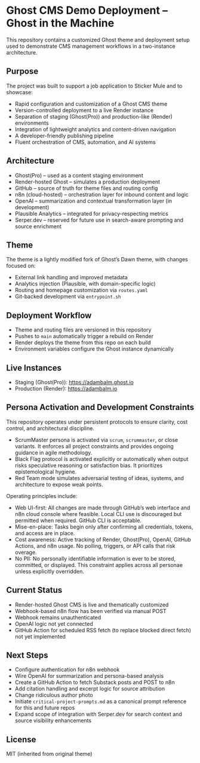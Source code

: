 # Ghost CMS Demo Deployment – Ghost in the Machine

This repository contains a customized Ghost theme and deployment setup used to demonstrate CMS management workflows in a two-instance architecture.

## Purpose

The project was built to support a job application to Sticker Mule and to showcase:

- Rapid configuration and customization of a Ghost CMS theme  
- Version-controlled deployment to a live Render instance  
- Separation of staging (Ghost(Pro)) and production-like (Render) environments  
- Integration of lightweight analytics and content-driven navigation  
- A developer-friendly publishing pipeline  
- Fluent orchestration of CMS, automation, and AI systems

## Architecture

- Ghost(Pro) – used as a content staging environment  
- Render-hosted Ghost – simulates a production deployment  
- GitHub – source of truth for theme files and routing config  
- n8n (cloud-hosted) – orchestration layer for inbound content and logic  
- OpenAI – summarization and contextual transformation layer (in development)  
- Plausible Analytics – integrated for privacy-respecting metrics  
- Serper.dev – reserved for future use in search-aware prompting and source enrichment

## Theme

The theme is a lightly modified fork of Ghost’s Dawn theme, with changes focused on:

- External link handling and improved metadata  
- Analytics injection (Plausible, with domain-specific logic)  
- Routing and homepage customization via `routes.yaml`  
- Git-backed development via `entrypoint.sh`

## Deployment Workflow

- Theme and routing files are versioned in this repository  
- Pushes to `main` automatically trigger a rebuild on Render  
- Render deploys the theme from this repo on each build  
- Environment variables configure the Ghost instance dynamically

## Live Instances

- Staging (Ghost(Pro)): https://adambalm.ghost.io  
- Production (Render): https://adambalm.io

## Persona Activation and Development Constraints

This repository operates under persistent protocols to ensure clarity, cost control, and architectural discipline.

- ScrumMaster persona is activated via `scrum`, `scrummaster`, or close variants. It enforces all project constraints and provides ongoing guidance in agile methodology.  
- Black Flag protocol is activated explicitly or automatically when output risks speculative reasoning or satisfaction bias. It prioritizes epistemological hygiene.  
- Red Team mode simulates adversarial testing of ideas, systems, and architecture to expose weak points.

Operating principles include:

- Web UI-first: All changes are made through GitHub’s web interface and n8n cloud console where feasible. Local CLI use is discouraged but permitted when required. GitHub CLI is acceptable.  
- Mise-en-place: Tasks begin only after confirming all credentials, tokens, and access are in place.  
- Cost awareness: Active tracking of Render, Ghost(Pro), OpenAI, GitHub Actions, and n8n usage. No polling, triggers, or API calls that risk overage.  
- No PII: No personally identifiable information is ever to be stored, committed, or displayed. This constraint applies across all personae unless explicitly overridden.

## Current Status

- Render-hosted Ghost CMS is live and thematically customized  
- Webhook-based n8n flow has been verified via manual POST  
- Webhook remains unauthenticated  
- OpenAI logic not yet connected  
- GitHub Action for scheduled RSS fetch (to replace blocked direct fetch) not yet implemented

## Next Steps

- Configure authentication for n8n webhook  
- Wire OpenAI for summarization and persona-based analysis  
- Create a GitHub Action to fetch Substack posts and POST to n8n  
- Add citation handling and excerpt logic for source attribution  
- Change ridiculous author photo  
- Initiate `critical-project-prompts.md` as a canonical prompt reference for this and future repos  
- Expand scope of integration with Serper.dev for search context and source visibility enhancements

## License

MIT (inherited from original theme)


